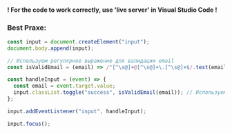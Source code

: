 ﻿
#### ! For the code to work correctly, use 'live server' in Visual Studio Code !

### Best Praxe:

```js
const input = document.createElement("input");
document.body.append(input);

// Используем регулярное выражение для валидации email
const isValidEmail = (email) => /^[^\s@]+@[^\s@]+\.[^\s@]+$/.test(email);

const handleInput = (event) => {
  const email = event.target.value;
  input.classList.toggle("success", isValidEmail(email)); // Используем toggle для добавления/удаления класса
};

input.addEventListener("input", handleInput);

input.focus();
```